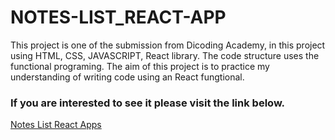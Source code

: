 # NOTES-LIST_REACT-APP

<p>This project is one of the submission from Dicoding Academy, in this project using HTML, CSS, JAVASCRIPT, React library. The code structure uses the functional programing. The aim of this project is to practice my understanding of writing code using an React fungtional.</p>

### If you are interested to see it please visit the link below.

<a href="https://samuelharold568.github.io/Bouncing-ball/">Notes List React Apps</a>
